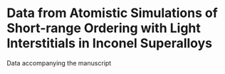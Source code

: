 # Data from Atomistic Simulations of Short-range Ordering with Light Interstitials in Inconel Superalloys
Data accompanying the manuscript
